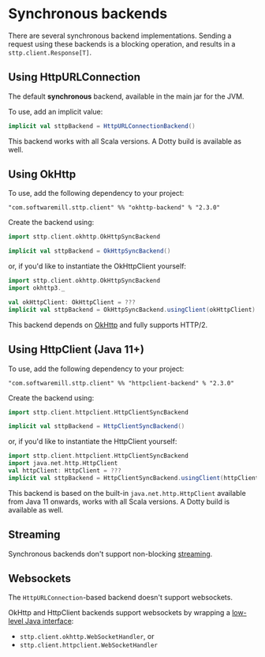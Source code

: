 # Synchronous backends

There are several synchronous backend implementations. Sending a request using these backends is a blocking operation, and results in a `sttp.client.Response[T]`.

## Using HttpURLConnection

The default **synchronous** backend, available in the main jar for the JVM. 

To use, add an implicit value:

```scala
implicit val sttpBackend = HttpURLConnectionBackend()
```

This backend works with all Scala versions. A Dotty build is available as well.

## Using OkHttp

To use, add the following dependency to your project:

```
"com.softwaremill.sttp.client" %% "okhttp-backend" % "2.3.0"
```

Create the backend using:

```scala
import sttp.client.okhttp.OkHttpSyncBackend

implicit val sttpBackend = OkHttpSyncBackend()
```
or, if you'd like to instantiate the OkHttpClient yourself:
```scala
import sttp.client.okhttp.OkHttpSyncBackend
import okhttp3._

val okHttpClient: OkHttpClient = ???
implicit val sttpBackend = OkHttpSyncBackend.usingClient(okHttpClient)
```

This backend depends on [OkHttp](http://square.github.io/okhttp/) and fully supports HTTP/2.

## Using HttpClient (Java 11+)

To use, add the following dependency to your project:

```
"com.softwaremill.sttp.client" %% "httpclient-backend" % "2.3.0"
```

Create the backend using:

```scala
import sttp.client.httpclient.HttpClientSyncBackend

implicit val sttpBackend = HttpClientSyncBackend()
```
or, if you'd like to instantiate the HttpClient yourself:
```scala
import sttp.client.httpclient.HttpClientSyncBackend
import java.net.http.HttpClient
val httpClient: HttpClient = ???
implicit val sttpBackend = HttpClientSyncBackend.usingClient(httpClient)
```

This backend is based on the built-in `java.net.http.HttpClient` available from Java 11 onwards, works with all Scala versions. A Dotty build is available as well.

## Streaming

Synchronous backends don't support non-blocking [streaming](../requests/streaming.md).

## Websockets

The `HttpURLConnection`-based backend doesn't support websockets.

OkHttp and HttpClient backends support websockets by wrapping a [low-level Java interface](../websockets.md):
 
* `sttp.client.okhttp.WebSocketHandler`, or
* `sttp.client.httpclient.WebSocketHandler`
